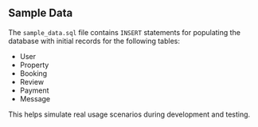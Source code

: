 ## Sample Data

The `sample_data.sql` file contains `INSERT` statements for populating the database with initial records for the following tables:

- User
- Property
- Booking
- Review
- Payment
- Message

This helps simulate real usage scenarios during development and testing.